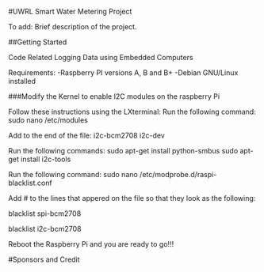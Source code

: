 #UWRL Smart Water Metering Project

To add: Brief description of the project.

##Getting Started


Code Related Logging Data using Embedded Computers

Requirements:
-Raspberry PI versions A, B and B+
-Debian GNU/Linux installed


###Modify the Kernel to enable I2C modules on the raspberry Pi

Follow these instructions using the LXterminal:
Run the following command:
sudo nano /etc/modules

Add to the end of the file:
i2c-bcm2708
i2c-dev


Run the following commands:
sudo apt-get install python-smbus
sudo apt-get install i2c-tools

Run the following command:
sudo nano /etc/modprobe.d/raspi-blacklist.conf

Add # to the lines that appered on the file so that they look as the following:

blacklist spi-bcm2708

blacklist i2c-bcm2708

Reboot the Raspberry Pi and you are ready to go!!!

#Sponsors and Credit



